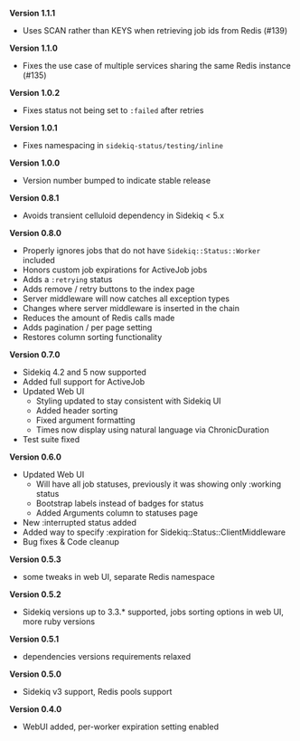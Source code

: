 **Version 1.1.1**
* Uses SCAN rather than KEYS when retrieving job ids from Redis (#139)

**Version 1.1.0**
+ Fixes the use case of multiple services sharing the same Redis instance (#135)

**Version 1.0.2**
+ Fixes status not being set to `:failed` after retries

**Version 1.0.1**
+ Fixes namespacing in `sidekiq-status/testing/inline`

**Version 1.0.0**
+ Version number bumped to indicate stable release

**Version 0.8.1**
+ Avoids transient celluloid dependency in Sidekiq < 5.x

**Version 0.8.0**
+ Properly ignores jobs that do not have `Sidekiq::Status::Worker` included
+ Honors custom job expirations for ActiveJob jobs
+ Adds a `:retrying` status
+ Adds remove / retry buttons to the index page
+ Server middleware will now catches all exception types
+ Changes where server middleware is inserted in the chain
+ Reduces the amount of Redis calls made
+ Adds pagination / per page setting
+ Restores column sorting functionality

**Version 0.7.0**
+ Sidekiq 4.2 and 5 now supported
+ Added full support for ActiveJob
+ Updated Web UI
  + Styling updated to stay consistent with Sidekiq UI
  + Added header sorting
  + Fixed argument formatting
  + Times now display using natural language via ChronicDuration
+ Test suite fixed

**Version 0.6.0**
+ Updated Web UI
  + Will have all job statuses, previously it was showing only :working status
  + Bootstrap labels instead of badges for status
  + Added Arguments column to statuses page
+ New :interrupted status added
+ Added way to specify :expiration for Sidekiq::Status::ClientMiddleware
+ Bug fixes & Code cleanup

**Version 0.5.3**
+ some tweaks in web UI, separate Redis namespace

**Version 0.5.2**
+ Sidekiq versions up to 3.3.* supported, jobs sorting options in web UI, more ruby versions

**Version 0.5.1**
+ dependencies versions requirements relaxed

**Version 0.5.0**
+ Sidekiq v3 support, Redis pools support

**Version 0.4.0**
+ WebUI added, per-worker expiration setting enabled
